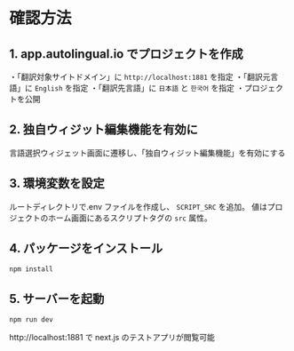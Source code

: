 # 確認方法

## 1. app.autolingual.io でプロジェクトを作成

・「翻訳対象サイトドメイン」に `http://localhost:1881` を指定
・「翻訳元言語」に `English` を指定
・「翻訳先言語」に `日本語` と `한국어` を指定
・プロジェクトを公開

## 2. 独自ウィジット編集機能を有効に

言語選択ウィジェット画面に遷移し、「独自ウィジット編集機能」を有効にする

## 3. 環境変数を設定

ルートディレクトリで.env ファイルを作成し、 `SCRIPT_SRC` を追加。
値はプロジェクトのホーム画面にあるスクリプトタグの `src` 属性。

## 4. パッケージをインストール

```
npm install
```

## 5. サーバーを起動

```
npm run dev
```

http://localhost:1881 で next.js のテストアプリが閲覧可能
